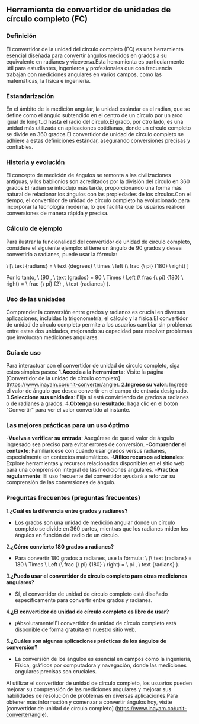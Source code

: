 ## Herramienta de convertidor de unidades de círculo completo (FC)

### Definición
El convertidor de la unidad del círculo completo (FC) es una herramienta esencial diseñada para convertir ángulos medidos en grados a su equivalente en radianes y viceversa.Esta herramienta es particularmente útil para estudiantes, ingenieros y profesionales que con frecuencia trabajan con mediciones angulares en varios campos, como las matemáticas, la física e ingeniería.

### Estandarización
En el ámbito de la medición angular, la unidad estándar es el radian, que se define como el ángulo subtendido en el centro de un círculo por un arco igual de longitud hasta el radio del círculo.El grado, por otro lado, es una unidad más utilizada en aplicaciones cotidianas, donde un círculo completo se divide en 360 grados.El convertidor de unidad de círculo completo se adhiere a estas definiciones estándar, asegurando conversiones precisas y confiables.

### Historia y evolución
El concepto de medición de ángulos se remonta a las civilizaciones antiguas, y los babilonios son acreditados por la división del círculo en 360 grados.El radian se introdujo más tarde, proporcionando una forma más natural de relacionar los ángulos con las propiedades de los círculos.Con el tiempo, el convertidor de unidad de círculo completo ha evolucionado para incorporar la tecnología moderna, lo que facilita que los usuarios realicen conversiones de manera rápida y precisa.

### Cálculo de ejemplo
Para ilustrar la funcionalidad del convertidor de unidad de círculo completo, considere el siguiente ejemplo: si tiene un ángulo de 90 grados y desea convertirlo a radianes, puede usar la fórmula:

\ [\ text {radians} = \ text {degrees} \ times \ left (\ frac {\ pi} {180} \ right) \]

Por lo tanto, \ (90 \, \ text {grados} = 90 \ Times \ Left (\ frac {\ pi} {180} \ right) = \ frac {\ pi} {2} \, \ text {radianes} \).

### Uso de las unidades
Comprender la conversión entre grados y radianos es crucial en diversas aplicaciones, incluidas la trigonometría, el cálculo y la física.El convertidor de unidad de círculo completo permite a los usuarios cambiar sin problemas entre estas dos unidades, mejorando su capacidad para resolver problemas que involucran mediciones angulares.

### Guía de uso
Para interactuar con el convertidor de unidad de círculo completo, siga estos simples pasos:
1.**Acceda a la herramienta**: Visite la página [Convertidor de la unidad de círculo completo] (https://www.inayam.co/unit-converter/angle).
2.**Ingrese su valor**: Ingrese el valor de ángulo que desea convertir en el campo de entrada designado.
3.**Seleccione sus unidades**: Elija si está convirtiendo de grados a radianes o de radianes a grados.
4.**Obtenga su resultado**: haga clic en el botón "Convertir" para ver el valor convertido al instante.

### Las mejores prácticas para un uso óptimo
-**Vuelva a verificar su entrada**: Asegúrese de que el valor de ángulo ingresado sea preciso para evitar errores de conversión.
-**Comprender el contexto**: Familiarícese con cuándo usar grados versus radianes, especialmente en contextos matemáticos.
-**Utilice recursos adicionales**: Explore herramientas y recursos relacionados disponibles en el sitio web para una comprensión integral de las mediciones angulares.
-**Practica regularmente**: El uso frecuente del convertidor ayudará a reforzar su comprensión de las conversiones de ángulo.

### Preguntas frecuentes (preguntas frecuentes)

1.**¿Cuál es la diferencia entre grados y radianes?**
- Los grados son una unidad de medición angular donde un círculo completo se divide en 360 partes, mientras que los radianes miden los ángulos en función del radio de un círculo.

2.**¿Cómo convierto 180 grados a radianes?**
- Para convertir 180 grados a radianes, use la fórmula: \ (\ text {radians} = 180 \ Times \ Left (\ frac {\ pi} {180} \ right) = \ pi \, \ text {radians} \).

3.**¿Puedo usar el convertidor de círculo completo para otras mediciones angulares?**
- Sí, el convertidor de unidad de círculo completo está diseñado específicamente para convertir entre grados y radianes.

4.**¿El convertidor de unidad de círculo completo es libre de usar?**
- ¡Absolutamente!El convertidor de unidad de círculo completo está disponible de forma gratuita en nuestro sitio web.

5.**¿Cuáles son algunas aplicaciones prácticas de los ángulos de conversión?**
- La conversión de los ángulos es esencial en campos como la ingeniería, Física, gráficos por computadora y navegación, donde las mediciones angulares precisas son cruciales.

Al utilizar el convertidor de unidad de círculo completo, los usuarios pueden mejorar su comprensión de las mediciones angulares y mejorar sus habilidades de resolución de problemas en diversas aplicaciones.Para obtener más información y comenzar a convertir ángulos hoy, visite [convertidor de unidad de círculo completo] (https://www.inayam.co/unit-converter/angle).